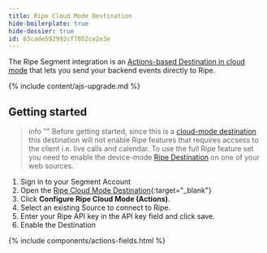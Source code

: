 ```yaml
---
title: Ripe Cloud Mode Destination
hide-boilerplate: true
hide-dossier: true
id: 63cade592992cf7052ce2e3e
---
```


The Ripe Segment integration is an [Actions-based Destination in cloud mode](/docs/connections/destinations/#connection-modes) that lets you send your backend events directly to Ripe.

{% include content/ajs-upgrade.md %}

## Getting started

> info ""
> Before getting started, since this is a [cloud-mode destination](https://segment.com/docs/connections/destinations/#connection-modes) this destination will not enable Ripe features that requires accsess to the client i.e. live calls and calendar. To use the full Ripe feature set you need to enable the device-mode [Ripe Destination](https://segment.com/docs/connections/destinations/catalog/actions-ripe-web/) on one of your web sources.


1. Sign in to your Segment Account
2. Open the [Ripe Cloud Mode Destination](https://app.segment.com/goto-my-workspace/destinations/catalog/actions-ripe-cloud/){:target="_blank"}
3. Click **Configure Ripe Cloud Mode (Actions)**.
4. Select an existing Source to connect to Ripe.
5. Enter your Ripe API key in the API key field and click save.
6. Enable the Destination

{% include components/actions-fields.html %}
